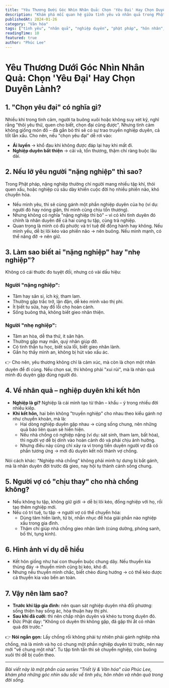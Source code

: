 ```yaml
---
title: "Yêu Thương Dưới Góc Nhìn Nhân Quả: Chọn 'Yêu Đại' Hay Chọn Duyên Lành?"
description: "Khám phá mối quan hệ giữa tình yêu và nhân quả trong Phật pháp. Cách nhận biết người 'nặng nghiệp' hay 'nhẹ nghiệp', và những điều cần lưu ý khi kết hôn từ góc độ nghiệp duyên."
publishedAt: 2024-01-26
category: "Văn hóa"
tags: ["tình yêu", "nhân quả", "nghiệp duyên", "phật pháp", "hôn nhân", "triết lý sống"]
readingTime: 10
featured: true
author: "Phúc Lee"
---
```


# Yêu Thương Dưới Góc Nhìn Nhân Quả: Chọn 'Yêu Đại' Hay Chọn Duyên Lành?

## 1. "Chọn yêu đại" có nghĩa gì?

Nhiều khi trong tình cảm, người ta buông xuôi hoặc không suy xét kỹ, nghĩ rằng "thôi yêu thử, quen cho biết, chọn đại cũng được". Nhưng tình cảm không giống món đồ – đã gắn bó thì sẽ có sự trao truyền nghiệp duyên, cả tốt lẫn xấu. Cho nên, nếu "chọn yêu đại" dễ rơi vào:

*   **Ái luyến** → khổ đau khi không được đáp lại hay khi mất đi.
*   **Nghiệp duyên bất thiện** → cãi vã, tổn thương, thậm chí ràng buộc lâu dài.

## 2. Nếu lỡ yêu người "nặng nghiệp" thì sao?

Trong Phật pháp, nặng nghiệp thường chỉ người mang nhiều tập khí, thói quen xấu, hoặc nghiệp cũ sâu dày khiến cuộc đời họ nhiều phiền não, khó chuyển hóa.

*   Nếu mình yêu, thì sẽ cùng gánh một phần nghiệp duyên của họ (ví dụ: người đó hay nóng giận, thì mình cũng chịu tổn thương).
*   Nhưng không có nghĩa "nặng nghiệp thì bỏ" – vì có khi tình duyên đó chính là nhân duyên để cả hai cùng tu tập, cùng trả nghiệp.
*   Quan trọng là mình có đủ phước và trí tuệ để đồng hành hay không. Nếu mình yếu, dễ bị lôi kéo vào phiền não → nên buông. Nếu mình mạnh, có thể nâng đỡ → nên giữ.

## 3. Làm sao biết ai "nặng nghiệp" hay "nhẹ nghiệp"?

Không có cái thước đo tuyệt đối, nhưng có vài dấu hiệu:

### **Người "nặng nghiệp":**
*   Tâm hay sân si, ích kỷ, tham lam.
*   Thường gặp trắc trở, lận đận, dễ kéo mình vào thị phi.
*   Ít biết tu sửa, hay đổ lỗi cho hoàn cảnh.
*   Sống buông thả, không biết gieo nhân thiện.

### **Người "nhẹ nghiệp":**
*   Tâm an hòa, dễ tha thứ, ít sân hận.
*   Thường gặp may mắn, quý nhân giúp đỡ.
*   Có tinh thần tu học, biết sửa lỗi, biết gieo nhân lành.
*   Gần họ thấy mình an, không bị hút vào xấu ác.

👉 Cho nên, yêu thương không chỉ là cảm xúc, mà còn là chọn một nhân duyên để đi cùng. Nếu chọn sai, thì không phải "xui rủi", mà là nhân quả mình đủ duyên gặp đúng người đó.

## 4. Về nhân quả – nghiệp duyên khi kết hôn

*   **Nghiệp là gì?** Nghiệp là cái mình tạo từ thân – khẩu – ý trong nhiều đời nhiều kiếp.
*   **Khi kết hôn,** hai bên không "truyền nghiệp" cho nhau theo kiểu gánh nợ như chuyển khoản, mà là:
    *   Hai dòng nghiệp duyên gặp nhau → cùng sống chung, nên những quả báo liên quan sẽ hiển hiện.
    *   Nếu nhà chồng có nghiệp nặng (ví dụ: sát sinh, tham lam, bất hòa), thì người vợ dễ bị dính vào hoàn cảnh đó và phải chịu ảnh hưởng.
    *   Nhưng điều này cũng chỉ xảy ra vì trong tiền duyên người vợ đã có phần tương ứng → mới đủ duyên kết nối thành vợ chồng.

Nói cách khác: "Nghiệp nhà chồng" không phải mình tự dưng bị bắt gánh, mà là nhân duyên đời trước đã gieo, nay hội tụ thành cảnh sống chung.

## 5. Người vợ có "chịu thay" cho nhà chồng không?

*   Nếu không tu tập, không giữ giới → dễ bị lôi kéo, đồng nghiệp với họ, rồi tạo thêm nghiệp mới.
*   Nếu có trí tuệ, tu tập → người vợ có thể chuyển hóa:
    *   Dùng tâm hiền lành, từ bi, nhẫn nhục để hóa giải phần nào nghiệp xấu trong gia đình.
    *   Thậm chí giúp nhà chồng gieo nhân lành (cúng dường, phóng sanh, bố thí, tụng kinh).

## 6. Hình ảnh ví dụ dễ hiểu

*   Kết hôn giống như hai con thuyền buộc chung dây. Nếu thuyền kia thủng đáy → thuyền mình cũng bị kéo, khó đi.
*   Nhưng nếu thuyền mình chắc, biết chèo đúng hướng → có thể kéo được cả thuyền kia vào bến an toàn.

## 7. Vậy nên làm sao?

*   **Trước khi lập gia đình:** nên quan sát nghiệp duyên nhà đối phương: sống thiện hay sống ác, hòa thuận hay thị phi.
*   **Sau khi đã cưới:** thì nên chấp nhận duyên và khéo tu trong duyên đó.
*   Đức Phật dạy: "Không có duyên thì không gặp, đã gặp thì ắt có nhân quả đời trước."

👉 **Nói ngắn gọn:** Lấy chồng rồi không phải tự nhiên phải gánh nghiệp nhà chồng, mà là mình và họ có chung một phần nghiệp duyên từ trước, nên nay mới "về chung một nhà". Tu tập tinh tấn thì sẽ chuyển nghiệp, còn buông xuôi thì dễ bị cuốn theo.

---

*Bài viết này là một phần của series "Triết lý & Văn hóa" của Phúc Lee, khám phá những góc nhìn sâu sắc về tình yêu, hôn nhân và nhân quả trong đời sống.*
